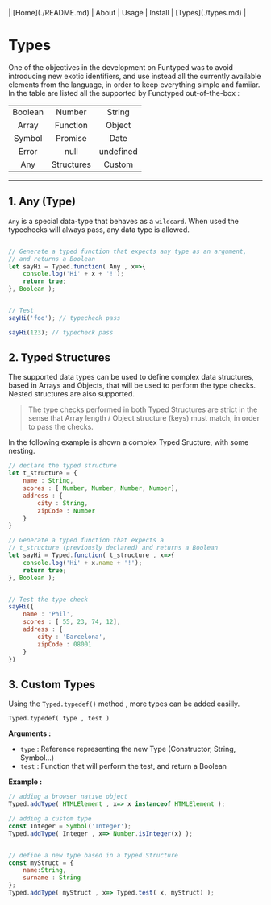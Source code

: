 <link rel="stylesheet" href="style.css">
| [Home](./README.md) | About | Usage | Install | [Types](./types.md)  |

# Types


<div id="cols" class="cols">
	<div class="text-justified">
One of the objectives in the development on Funtyped was to avoid introducing new exotic identifiers, and use instead all the currently available elements from the language, in order to keep everything simple and famiiar.<br> 
In the table are listed all the supported by Functyped out-of-the-box :
    </div>
	<div class="types-container">
        <table id="supported-types" align="center">
			<tr>
				<td align="center">Boolean</td>
				<td align="center">Number</td>
				<td align="center">String</td>
			</tr>
			<tr>
				<td align="center">Array</td>
				<td align="center">Function</td>
				<td align="center">Object</td>
			</tr>
			<tr>
				<td align="center">Symbol</td>
				<td align="center">Promise</td>
				<td align="center">Date</td>
			</tr>
			<tr>
				<td align="center">Error</td>
				<td align="center">null</td>
				<td align="center">undefined</td>
			</tr>
			<tr>
				<td align="center">Any</td>
				<td align="center">Structures</td>
				<td align="center">Custom</td>
			</tr>
		</table>
    </div>
</div>


---

## 1. Any (Type)

`Any` is a special data-type that behaves as a `wildcard`. When used the typechecks will always pass, any data type is allowed.


```javascript

// Generate a typed function that expects any type as an argument, 
// and returns a Boolean
let sayHi = Typed.function( Any , x=>{
    console.log('Hi' + x + '!');
    return true;
}, Boolean );


// Test
sayHi('foo'); // typecheck pass

sayHi(123); // typecheck pass


```




## 2. Typed Structures

The supported data types can be used to define complex data structures, based in Arrays and Objects, that will be used to perform the type checks.
Nested structures are also supported.

> The type checks performed in both Typed Structures are strict in the sense that Array length / Object structure (keys) must match, in order to pass the checks.

In the following example is shown a complex Typed Sructure, with some nesting.

```javascript
// declare the typed structure
let t_structure = {
    name : String,
    scores : [ Number, Number, Number, Number],
    address : {
    	city : String,
        zipCode : Number
    }
}

// Generate a typed function that expects a 
// t_structure (previously declared) and returns a Boolean
let sayHi = Typed.function( t_structure , x=>{
    console.log('Hi' + x.name + '!');
    return true;
}, Boolean );


// Test the type check
sayHi({
    name : 'Phil',
    scores : [ 55, 23, 74, 12],
    address : {
    	city : 'Barcelona',
        zipCode : 08001
    }
})
```




## 3. Custom Types

Using the `Typed.typedef()` method , more types can be added easilly.

```
Typed.typedef( type , test )
```
**Arguments :**
- `type` : Reference representing the new Type (Constructor, String, Symbol...)
- `test` : Function that will perform the test, and return a Boolean

**Example :**
```javascript
// adding a browser native object
Typed.addType( HTMLElement , x=> x instanceof HTMLElement );

// adding a custom type
const Integer = Symbol('Integer');
Typed.addType( Integer , x=> Number.isInteger(x) );


// define a new type based in a typed Structure
const myStruct = {
	name:String,
	surname : String
};
Typed.addType( myStruct , x=> Typed.test( x, myStruct) );
```
